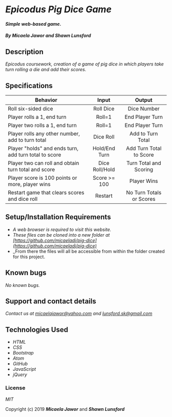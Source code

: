 # _Epicodus Pig Dice Game_

#### _Simple web-based game._

#### _By **Micaela Jawor** and **Shawn Lunsford**_

## Description

_Epicodus coursework, creation of a game of pig dice in which players take turn rolling a die and add their scores._

## Specifications

| Behavior | Input | Output |
| - | :-: | :-: |
| Roll six-sided dice | Roll Dice | Dice Number |
| Player rolls a 1, end turn | Roll=1 | End Player Turn |
| Player two rolls a 1, end turn | Roll=1 | End Player Turn |
| Player rolls any other number, add to turn total | Dice Roll | Add to Turn Total |
| Player "holds" and ends turn, add turn total to score | Hold/End Turn | Add Turn Total to Score |
| Player two can roll and obtain turn total and score | Dice Roll/Hold | Turn Total and Scoring |
| Player score is 100 points or more, player wins | Score >= 100 | Player Wins |
| Restart game that clears scores and dice roll | Restart | No Turn Totals or Scores |

## Setup/Installation Requirements

* _A web browser is required to visit this website._
* _These files can be cloned into a new folder at [https://github.com/micaeladj/pig-dice](https://github.com/micaeladj/pig-dice)_
* _From there the files will all be accessible from within the folder created for this project.

## Known bugs

_No known bugs._

## Support and contact details

_Contact us at [micaelajawor@yahoo.com](micaelajawor@yahoo.com) and [lunsford.sk@gmail.com](lunsford.sk@gmail.com)_

## Technologies Used

* _HTML_
* _CSS_
* _Bootstrap_
* _Atom_
* _GitHub_
* _JavaScript_
* _jQuery_

### License

*MIT*

Copyright (c) 2019 **_Micaela Jawor_** and **_Shawn Lunsford_**
